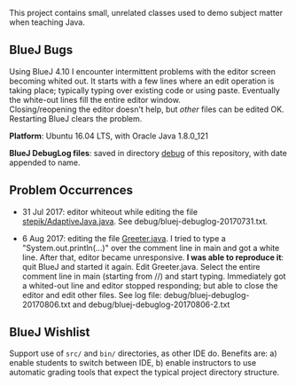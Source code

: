 This project contains small, unrelated classes used
to demo subject matter when teaching Java.

## BlueJ Bugs

Using BlueJ 4.10 I encounter intermittent problems with 
the editor screen becoming whited out.  It starts with
a few lines where an edit operation is taking place;
typically typing over existing code or using paste.
Eventually the white-out lines fill the entire editor window.  
Closing/reopening the editor doesn't help, but *other* files can be edited OK.
Restarting BlueJ clears the problem. 

**Platform**: Ubuntu 16.04 LTS, with Oracle Java 1.8.0_121

**BlueJ DebugLog files**: saved in directory [debug](debug) of this repository, with date appended to name.

## Problem Occurrences

* 31 Jul 2017: editor whiteout while editing the file [stepik/AdaptiveJava.java](stepik/AdaptiveJava.java). See debug/bluej-debuglog-20170731.txt.

* 6 Aug 2017: editing the file [Greeter.java](Greeter.java). I tried to type a "System.out.println(...)" over the comment line in main and got a white line. After that, editor became unresponsive.  **I was able to reproduce it**: quit BlueJ and started it again. Edit Greeter.java. Select the entire comment line in main (starting from //) and start typing. Immediately got a whited-out line and editor stopped responding; but able to close the editor and edit other files.
    See log file: debug/bluej-debuglog-20170806.txt and debug/bluej-debuglog-20170806-2.txt  

## BlueJ Wishlist

Support use of `src/` and `bin/` directories, as other IDE do.
Benefits are: a) enable students to switch between IDE,
b) enable instructors to use automatic grading tools that
expect the typical project directory structure.

